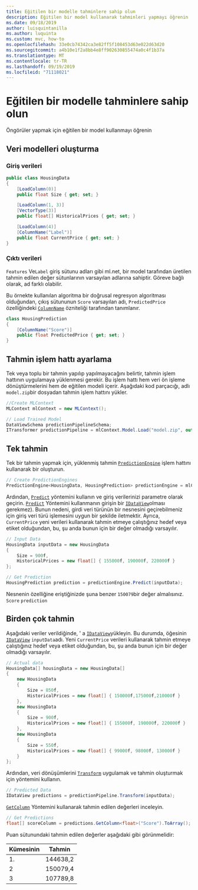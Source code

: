 ```yaml
---
title: Eğitilen bir modelle tahminlere sahip olun
description: Eğitilen bir model kullanarak tahminleri yapmayı öğrenin
ms.date: 09/18/2019
author: luisquintanilla
ms.author: luquinta
ms.custom: mvc, how-to
ms.openlocfilehash: 33e0cb74342ca3e82ff5f108453d63e022d63d20
ms.sourcegitcommit: a4b10e1f2a8bb4e8ff902630855474a0c4f1b37a
ms.translationtype: MT
ms.contentlocale: tr-TR
ms.lasthandoff: 09/19/2019
ms.locfileid: "71118021"
---
```

# <a name="make-predictions-with-a-trained-model"></a>Eğitilen bir modelle tahminlere sahip olun

Öngörüler yapmak için eğitilen bir model kullanmayı öğrenin

## <a name="create-data-models"></a>Veri modelleri oluşturma

### <a name="input-data"></a>Giriş verileri

```csharp
public class HousingData
{
    [LoadColumn(0)]
    public float Size { get; set; }

    [LoadColumn(1, 3)]
    [VectorType(3)]
    public float[] HistoricalPrices { get; set; }

    [LoadColumn(4)]
    [ColumnName("Label")]
    public float CurrentPrice { get; set; }
}
```

### <a name="output-data"></a>Çıktı verileri

`Features` Ve`Label` giriş sütunu adları gibi ml.net, bir model tarafından üretilen tahmin edilen değer sütunlarının varsayılan adlarına sahiptir. Göreve bağlı olarak, ad farklı olabilir.

Bu örnekte kullanılan algoritma bir doğrusal regresyon algoritması olduğundan, çıkış sütununun `Score` varsayılan adı, `PredictedPrice` özelliğindeki [`ColumnName`](xref:Microsoft.ML.Data.ColumnNameAttribute) özniteliği tarafından tanımlanır.

```csharp
class HousingPrediction
{
    [ColumnName("Score")]
    public float PredictedPrice { get; set; }
}
```

## <a name="set-up-a-prediction-pipeline"></a>Tahmin işlem hattı ayarlama

Tek veya toplu bir tahmin yapılıp yapılmayacağını belirtir, tahmin işlem hattının uygulamaya yüklenmesi gerekir. Bu işlem hattı hem veri ön işleme dönüştürmelerini hem de eğitilen modeli içerir. Aşağıdaki kod parçacığı, adlı `model.zip`bir dosyadan tahmin işlem hattını yükler.

```csharp
//Create MLContext 
MLContext mlContext = new MLContext();

// Load Trained Model
DataViewSchema predictionPipelineSchema;
ITransformer predictionPipeline = mlContext.Model.Load("model.zip", out predictionPipelineSchema);
```

## <a name="single-prediction"></a>Tek tahmin

Tek bir tahmin yapmak için, yüklenmiş tahmin [`PredictionEngine`](xref:Microsoft.ML.PredictionEngine%602) işlem hattını kullanarak bir oluşturun.

```csharp
// Create PredictionEngines
PredictionEngine<HousingData, HousingPrediction> predictionEngine = mlContext.Model.CreatePredictionEngine<HousingData, HousingPrediction>(predictionPipeline);
```

Ardından, [`Predict`](xref:Microsoft.ML.PredictionEngineBase%602.Predict*) yöntemini kullanın ve giriş verilerinizi parametre olarak geçirin. [`Predict`](xref:Microsoft.ML.PredictionEngineBase%602.Predict*) Yöntemini kullanmanın girişin bir [`IDataView`](xref:Microsoft.ML.IDataView)olması gerekmez). Bunun nedeni, girdi veri türünün bir nesnesini geçirebilmeniz için giriş veri türü işlemesini uygun bir şekilde iletmektir. Ayrıca, `CurrentPrice` yeni verileri kullanarak tahmin etmeye çalıştığınız hedef veya etiket olduğundan, bu, şu anda bunun için bir değer olmadığı varsayılır.

```csharp
// Input Data
HousingData inputData = new HousingData
{
    Size = 900f,
    HistoricalPrices = new float[] { 155000f, 190000f, 220000f }
};

// Get Prediction
HousingPrediction prediction = predictionEngine.Predict(inputData);
```

Nesnenin özelliğine eriştiğinizde şuna benzer `150079`bir değer almalısınız. `Score` `prediction`

## <a name="multiple-predictions"></a>Birden çok tahmin

Aşağıdaki veriler verildiğinde, ' a [`IDataView`](xref:Microsoft.ML.IDataView)yükleyin. Bu durumda, öğesinin [`IDataView`](xref:Microsoft.ML.IDataView) `inputData`adı. Yeni `CurrentPrice` verileri kullanarak tahmin etmeye çalıştığınız hedef veya etiket olduğundan, bu, şu anda bunun için bir değer olmadığı varsayılır.

```csharp
// Actual data
HousingData[] housingData = new HousingData[]
{
    new HousingData
    {
        Size = 850f,
        HistoricalPrices = new float[] { 150000f,175000f,210000f }
    },
    new HousingData
    {
        Size = 900f,
        HistoricalPrices = new float[] { 155000f, 190000f, 220000f }
    },
    new HousingData
    {
        Size = 550f,
        HistoricalPrices = new float[] { 99000f, 98000f, 130000f }
    }
};
```

Ardından, veri dönüşümlerini [`Transform`](xref:Microsoft.ML.ITransformer.Transform*) uygulamak ve tahmin oluşturmak için yöntemini kullanın.

```csharp
// Predicted Data
IDataView predictions = predictionPipeline.Transform(inputData);
```

[`GetColumn`](xref:Microsoft.ML.Data.ColumnCursorExtensions.GetColumn*) Yöntemini kullanarak tahmin edilen değerleri inceleyin.

```csharp
// Get Predictions
float[] scoreColumn = predictions.GetColumn<float>("Score").ToArray();
```

Puan sütunundaki tahmin edilen değerler aşağıdaki gibi görünmelidir:

| Kümesinin | Tahmin |
|---|---|
| 1\. | 144638,2 |
| 2 | 150079,4 |
| 3 | 107789,8 |
